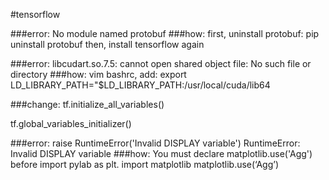 #tensorflow 

###error:
No module named protobuf
###how:
first, uninstall protobuf: pip uninstall protobuf
then, install tensorflow again

###error:
libcudart.so.7.5: cannot open shared object file: No such file or directory
###how:
vim bashrc, add: export LD_LIBRARY_PATH="$LD_LIBRARY_PATH:/usr/local/cuda/lib64

###change:
tf.initialize_all_variables() 

tf.global_variables_initializer()

###error:
raise RuntimeError('Invalid DISPLAY variable')
RuntimeError: Invalid DISPLAY variable
###how:
You must declare matplotlib.use('Agg') before import pylab as plt.
import matplotlib
matplotlib.use(‘Agg’)